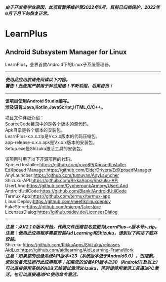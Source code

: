 ***由于开发者学业原因，此项目暂停维护至2022年6月，目前已归档保护，2022年6月下月下旬恢复正常。***  
# LearnPlus
## Android Subsystem Manager for Linux
LearnPlus，业界首款Android下的Linux子系统管理器。  
****************************************************************************
***使用此应用前请先阅读以下内容。***  
***警告！此应用严禁用于非法用途！不听劝阻，后果自负！***
****************************************************************************
**该项目使用Android Studio编写。**  
**涉及语言:Java,Kotlin,JavaScript,HTML,C/C++。**  

项目文件详细介绍：  
SourceCode目录中的是各个版本的源代码。  
Apk目录是各个版本的安装包。  
LearnPlus-x.x.x.zip是Vx.x.x版本的代码压缩包。  
app-release-x.x.x.apk是Vx.x.x版本的安装包。  
Setup.exe是Shizuku激活工具的安装包。  

该项目引用了以下开源项目的代码。  
Xposed Installer:https://github.com/rovo89/XposedInstaller  
EdXposed Manager:https://github.com/ElderDrivers/EdXposedManager   
AnyLauncher:https://github.com/tumuyan/AnyLauncher  
Shizuku-API:https://github.com/RikkaApps/Shizuku-API  
UserLAnd:https://github.com/CypherpunkArmory/UserLAnd  
AndroidUtilCode:https://github.com/Blankj/AndroidUtilCode  
Termux App:https://github.com/termux/termux-app  
Linux Deploy:https://github.com/meefik/linuxdeploy  
FakeStore:https://github.com/microg/fakestore  
LicensesDialog:https://github.psdev.de/LicensesDialog  
**************************************************************************** 
***注意：从V2.1.0版本开始，代码文件压缩包名变更为LearnPlus-<版本号>.zip。***   
***注意：使用此应用程序需要安装Aid Learning和Shizuku，请到以下网站下载并安装。***  
Shizuku:https://github.com/RikkaApps/Shizuku/releases  
AidLux:https://github.com/aidlearning/AidLearning-FrameWork   
***注意：如果您的设备系统API版本<23（系统版本低于Android6.0），很抱歉，您的设备无法运行此应用程序；如果您的设备API版本≧30（Android11及以上）可以直接使用系统的ADB无线调试激活Shizuku，否则请使用激活工具通过PC激活，也可以直接通过PC使用命令激活。***  

